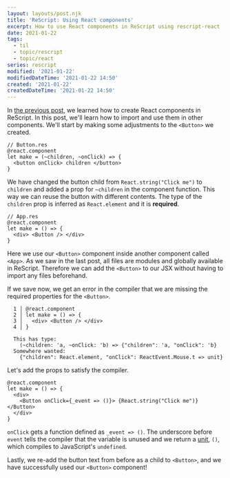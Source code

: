 ```yaml
---
layout: layouts/post.njk
title: 'ReScript: Using React components'
excerpt: How to use React components in ReScript using rescript-react
date: 2021-01-22
tags:
  - til
  - topic/rescript
  - topic/react
series: rescript
modified: '2021-01-22'
modifiedDateTime: '2021-01-22 14:50'
created: '2021-01-22'
createdDateTime: '2021-01-22 14:50'
---
```


In [the previous post](/posts/create-a-rescript-react-component/), we learned how to create React components in ReScript. In this post, we'll learn how to import and use them in other components. We'll start by making some adjustments to the `<Button>` we created.

```reason
// Button.res
@react.component
let make = (~children, ~onClick) => {
  <button onClick> children </button>
}
```

We have changed the button child from `React.string("Click me")` to `children` and added a prop for `~children` in the component function. This way we can reuse the button with different contents. The type of the `children` prop is inferred as `React.element` and it is **required**.

```reason
// App.res
@react.component
let make = () => {
  <div> <Button /> </div>
}
```

Here we use our `<Button>` component inside another component called `<App>`. As we saw in the last post, all files are modules and globally available in ReScript. Therefore we can add the `<Button>` to our JSX without having to import any files beforehand.

If we save now, we get an error in the compiler that we are missing the required properties for the `<Button>`.

```reason
  1 │ @react.component
  2 │ let make = () => {
  3 │   <div> <Button /> </div>
  4 │ }

  This has type:
    (~children: 'a, ~onClick: 'b) => {"children": 'a, "onClick": 'b}
  Somewhere wanted:
    {"children": React.element, "onClick": ReactEvent.Mouse.t => unit}
```

Let's add the props to satisfy the compiler.

```reason
@react.component
let make = () => {
  <div>
    <Button onClick={_event => ()}> {React.string("Click me")} </Button>
  </div>
}
```

`onClick` gets a function defined as `_event => ()`. The underscore before `event` tells the compiler that the variable is unused and we return a [unit](https://rescript-lang.org/docs/manual/latest/primitive-types#unit), `()`, which compiles to JavaScript's `undefined`.

Lastly, we re-add the button text from before as a child to `<Button>`, and we have successfully used our `<Button>` component!
